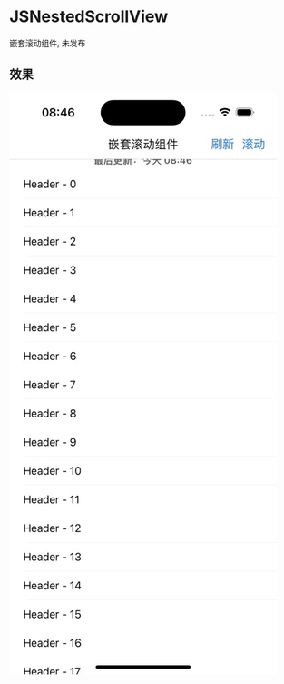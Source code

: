 # JSNestedScrollView
嵌套滚动组件, 未发布

## 效果

![](./Example/JSNestedScrollExample/Source/Resource/video.gif)